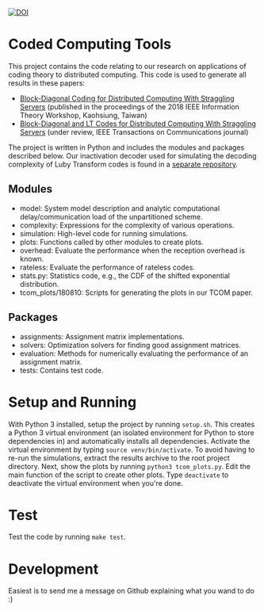[![DOI](https://zenodo.org/badge/71626661.svg)](https://zenodo.org/badge/latestdoi/71626661)

# Coded Computing Tools
This project contains the code relating to our research on applications of coding theory to distributed computing. This code is used to generate all results in these papers:
* [Block-Diagonal Coding for Distributed Computing With Straggling Servers][1] (published in the proceedings of the 2018 IEEE Information Theory Workshop, Kaohsiung, Taiwan)
* [Block-Diagonal and LT Codes for Distributed Computing With Straggling Servers][2] (under review, IEEE Transactions on Communications journal)

The project is written in Python and includes the modules and packages described below. Our inactivation decoder used for simulating the decoding complexity of Luby Transform codes is found in a [separate repository][3].

## Modules
* model: System model description and analytic computational delay/communication load of the unpartitioned scheme.
* complexity: Expressions for the complexity of various operations.
* simulation: High-level code for running simulations.
* plots: Functions called by other modules to create plots.
* overhead: Evaluate the performance when the reception overhead is known.
* rateless: Evaluate the performance of rateless codes.
* stats.py: Statistics code, e.g., the CDF of the shifted exponential distribution.
* tcom_plots/180810: Scripts for generating the plots in our TCOM paper.

## Packages
* assignments: Assignment matrix implementations.
* solvers: Optimization solvers for finding good assignment matrices.
* evaluation: Methods for numerically evaluating the performance of an assignment matrix.
* tests: Contains test code.

# Setup and Running
With Python 3 installed, setup the project by running `setup.sh`. This creates a Python 3 virtual environment (an isolated environment for Python to store dependencies in) and automatically installs all dependencies. Activate the virtual environment by typing `source venv/bin/activate`. To avoid having to re-run the simulations, extract the results archive to the root project directory. Next, show the plots by running `python3 tcom_plots.py`. Edit the main function of the script to create other plots. Type `deactivate` to deactivate the virtual environment when you're done.

# Test
Test the code by running `make test`.

# Development
Easiest is to send me a message on Github explaining what you wand to do :)

[1]: https://arxiv.org/abs/1701.06631
[2]: https://arxiv.org/abs/1712.08230
[3]: https://github.com/severinson/RaptorCodes
